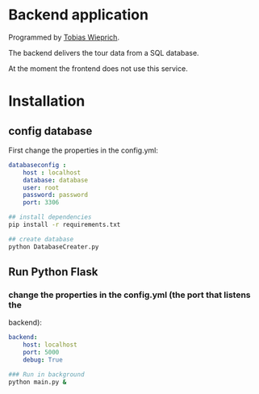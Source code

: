 # Backend application

Programmed by [Tobias Wieprich](http://github.com/Iranox).

The backend delivers the tour data from a SQL database.

At the moment the frontend does not use this service.

# Installation

## config database

First change the properties in the config.yml:

``` yml
databaseconfig :
    host : localhost
    database: database
    user: root
    password: password
    port: 3306
```

``` bash
## install dependencies
pip install -r requirements.txt

## create database
python DatabaseCreater.py
```

## Run Python Flask

### change the properties in the config.yml (the port that listens the
backend):

``` yml
backend:
    host: localhost
    port: 5000
    debug: True
```

``` bash
### Run in background
python main.py &
```
